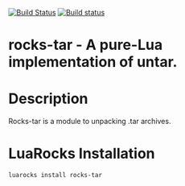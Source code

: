 [![Build Status](https://travis-ci.com/Deepak123bharat/rocks-fs.svg?branch=master)](https://travis-ci.com/github/Deepak123bharat/rocks-tar)
[![Build status](https://ci.appveyor.com/api/projects/status/csaklrit7kg06kvw/branch/master?svg=true)](https://ci.appveyor.com/project/Deepak123bharat/rocks-tar/branch/master)

# rocks-tar - A pure-Lua implementation of untar.

# Description

Rocks-tar is a module to unpacking .tar archives.

# LuaRocks Installation

```
luarocks install rocks-tar
```

